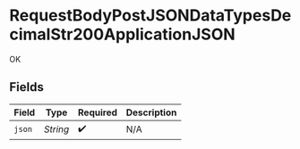 # RequestBodyPostJSONDataTypesDecimalStr200ApplicationJSON

OK


## Fields

| Field              | Type               | Required           | Description        |
| ------------------ | ------------------ | ------------------ | ------------------ |
| `json`             | *String*           | :heavy_check_mark: | N/A                |